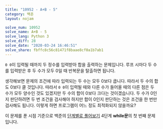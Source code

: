 ```yaml
---
title: "10952 - A+B - 5"
category: 백준
layout: nojam

solve_num: 10952
solve_name: A+B - 5
solve_lang: Python 3
solve_diff: 28
solve_date: "2020-03-24 16:46:51"
solve_share: fbffc8c56c81471f8baae8cf0a1b7ab1
---
```


`0 0`이 입력될 때까지 두 정수를 입력받아 합을 출력하는 문제입니다. 루프 시마다 두 수를 입력받은 후 두 수가 모두 0일 때 반복문을 탈출하면 됩니다.

생각해보면 문제의 조건에 따라 입력되는 두 수는 모두 0보다 큽니다. 따라서 두 수의 합도 0보다 클 것입니다. 따라서 `0 0`이 입력될 때와 다른 수가 들어올 때의 다른 점은 두 수가 모두 양수인 것도 있겠지만 두 수의 합이 0보다 크다는 것이겠습니다. 두 수가 0인지 판단하려면 두 번 조건을 검사해야 하지만 합이 0인지 판단하는 것은 조건을 한 번만 검사해도 됩니다. 이렇게 하면 프로그램이 어느 정도 최적화되지 않을까요?

이 문제를 푼 시점 기준으로 백준의 [단계별로 풀어보기](http://noj.am/p/s) 4단계 **while문**의 첫 번째 문제입니다.
